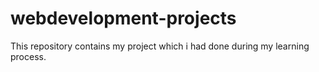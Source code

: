 # webdevelopment-projects
This repository contains my project which i had done during my learning process.
